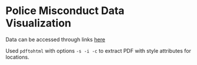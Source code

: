 # Police Misconduct Data Visualization

Data can be accessed through links [here](http://thememoryhole2.org/blog/cpd-complaints)

Used `pdftohtml` with options `-s -i -c` to extract PDF with style attributes for locations.

